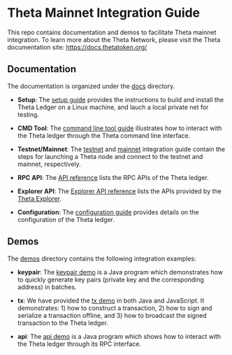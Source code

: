 # Theta Mainnet Integration Guide

This repo contains documentation and demos to facilitate Theta mainnet integration. To learn more about the Theta Network, please visit the Theta documentation site: https://docs.thetatoken.org/

## Documentation

The documentation is organized under the [docs](docs/) directory. 

  - **Setup**: The [setup guide](docs/setup.md#setup) provides the instructions to build and install the Theta Ledger on a Linux machine, and lauch a local private net for testing. 

  - **CMD Tool**: The [command line tool guide](docs/cmd.md#command-line-tool) illustrates how to interact with the Theta ledger through the Theta command line interface. 

  - **Testnet/Mainnet**: The [testnet](docs/testnet.md#connect-to-the-testnet) and [mainnet](docs/mainnet.md#connect-to-the-mainnet) integration guide contain the steps for launching a Theta node and connect to the testnet and mainnet, respectively.

  - **RPC API**: The [API reference](docs/api.md#api-reference) lists the RPC APIs of the Theta ledger. 
  
  - **Explorer API**: The [Explorer API reference](https://github.com/thetatoken/theta-infrastructure-ledger-explorer/blob/master/docs/api.md#api-reference) lists the APIs provided by the [Theta Explorer](https://explorer.thetatoken.org/). 

  - **Configuration**: The [configuration guide](docs/config.md#configuration) provides details on the configuration of the Theta ledger.

## Demos

The [demos](demos/) directory contains the following integration examples:

  - **keypair**: The [keypair demo](demos/keypair) is a Java program which demonstrates how to quickly generate key pairs (private key and the corresponding address) in batches.

  - **tx**: We have provided the [tx demo](demos/tx) in both Java and JavaScript. It demonstrates: 1) how to construct a transaction, 2) how to sign and serialize a transaction offline, and 3) how to broadcast the signed transaction to the Theta ledger.

  - **api**: The [api demo](demos/api) is a Java program which shows how to interact with the Theta ledger through its RPC interface.
